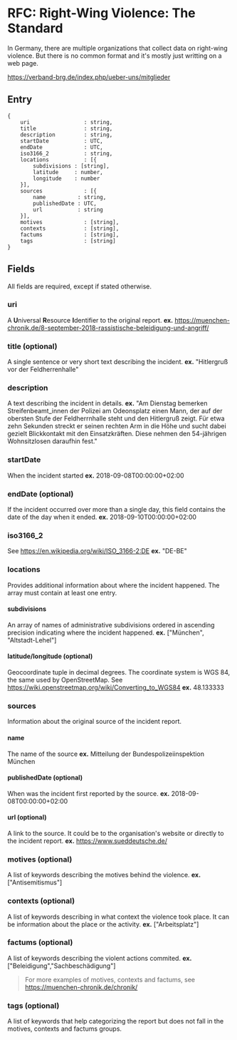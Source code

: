 # RFC: Right-Wing Violence: The Standard

In Germany, there are multiple organizations that collect data on right-wing violence. But there is no common format and it's mostly just writting on a web page.

https://verband-brg.de/index.php/ueber-uns/mitglieder


## Entry
```
{
    uri                 : string,
    title               : string,
    description         : string,
    startDate           : UTC,
    endDate             : UTC,
    iso3166_2           : string, 
    locations           : [{
        subdivisions : [string],
        latitude     : number,
        longitude    : number
    }],
    sources             : [{
        name          : string,
        publishedDate : UTC,
        url           : string
    }],
    motives             : [string],
    contexts            : [string],
    factums             : [string],
    tags                : [string]
}
```      

## Fields

All fields are required, except if stated otherwise.

### uri
A **U**niversal **R**esource **I**dentifier to the original report.
**ex.** https://muenchen-chronik.de/8-september-2018-rassistische-beleidigung-und-angriff/

### title (optional)
A single sentence or very short text describing the incident.
**ex.** "Hitlergruß vor der Feldherrenhalle"

### description
A text describing the incident in details.
**ex.** "Am Dienstag bemerken Streifenbeamt_innen der Polizei am Odeonsplatz einen Mann, der auf der obersten Stufe der Feldherrnhalle steht und den Hitlergruß zeigt. Für etwa zehn Sekunden streckt er seinen rechten Arm in die Höhe und sucht dabei gezielt Blickkontakt mit den Einsatzkräften. Diese nehmen den 54-jährigen Wohnsitzlosen daraufhin fest."

### startDate
When the incident started
**ex.** 2018-09-08T00:00:00+02:00

### endDate (optional)
If the incident occurred over more than a single day, this field contains the date of the day when it ended.
**ex.** 2018-09-10T00:00:00+02:00

### iso3166_2
See https://en.wikipedia.org/wiki/ISO_3166-2:DE
**ex.** "DE-BE"

### locations
Provides additional information about where the incident happened.
The array must contain at least one entry.

#### subdivisions
An array of names of administrative subdivisions ordered in ascending precision indicating where the incident happened.
**ex.** ["München", "Altstadt-Lehel"]

#### latitude/longitude (optional)
Geocoordinate tuple in decimal degrees.
The coordinate system is WGS 84, the same used by OpenStreetMap.
See https://wiki.openstreetmap.org/wiki/Converting_to_WGS84
**ex.** 48.133333

### sources
Information about the original source of the incident report.

#### name
The name of the source
**ex.** Mitteilung der Bundespolizeiinspektion München

#### publishedDate (optional)
When was the incident first reported by the source.
**ex.** 2018-09-08T00:00:00+02:00

#### url (optional)
A link to the source. It could be to the organisation's website or directly to the incident report.
**ex.** https://www.sueddeutsche.de/

### motives (optional)
A list of keywords describing the motives behind the violence.
**ex.** ["Antisemitismus"]

### contexts (optional)
A list of keywords describing in what context the violence took place. It can be information about the place or the activity.
**ex.** ["Arbeitsplatz"]

### factums (optional)
A list of keywords describing the violent actions commited.
**ex.** ["Beleidigung","Sachbeschädigung"]

>For more examples of motives, contexts and factums, see https://muenchen-chronik.de/chronik/

### tags (optional)
A list of keywords that help categorizing the report but does not fall
in the motives, contexts and factums groups.
